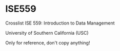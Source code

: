 # ISE559
Crosslist ISE 559: Introduction to Data Management

University of Southern California (USC) 

Only for reference, don't copy anything!
